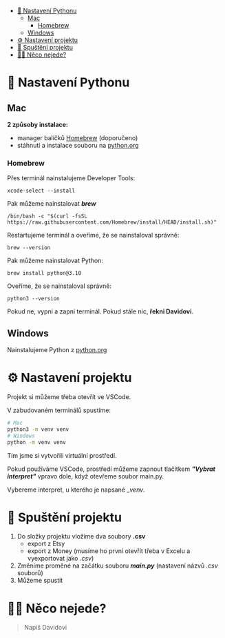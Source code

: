 
- [🐍 Nastavení Pythonu](#-nastavení-pythonu)
  - [Mac](#mac)
    - [Homebrew](#homebrew)
  - [Windows](#windows)
- [⚙️ Nastavení projektu](#️-nastavení-projektu)
- [🚀 Spuštění projektu](#-spuštění-projektu)
- [🤷‍♂️ Něco nejede?](#️-něco-nejede)


# 🐍 Nastavení Pythonu
## Mac
__2 způsoby instalace:__
- manager balíčků [Homebrew](#homebrew) (doporučeno)
- stáhnutí a instalace souboru na [python.org](https://www.python.org/downloads/)

### Homebrew
Přes terminál nainstalujeme Developer Tools:
```
xcode-select --install
```

Pak můžeme nainstalovat **_brew_**
```
/bin/bash -c "$(curl -fsSL https://raw.githubusercontent.com/Homebrew/install/HEAD/install.sh)"
```

Restartujeme terminál a oveříme, že se nainstaloval správně:
```
brew --version
```

Pak můžeme nainstalovat Python:
```
brew install python@3.10
```

Oveříme, že se nainstaloval správně:
```
python3 --version
```

Pokud ne, vypni a zapni terminál. Pokud stále nic, **řekni Davidovi**.



## Windows
Nainstalujeme Python z [python.org](https://www.python.org/downloads/)


# ⚙️ Nastavení projektu
Projekt si můžeme třeba otevřít ve VSCode.

V zabudovaném terminálů spustíme:
```bash
# Mac
python3 -m venv venv
# Windows
python -m venv venv
```
Tím jsme si vytvořili virtuální prostředí.

Pokud používáme VSCode, prostředí můžeme zapnout tlačítkem **_"Vybrat interpret"_** vpravo dole, když otevřeme soubor main.py.

Vybereme interpret, u kterého je napsané __venv_.

# 🚀 Spuštění projektu
1. Do složky projektu vložíme dva soubory __.csv__
   - export z Etsy
   - export z Money (musíme ho první otevřít třeba v Excelu a vyexportovat jako _.csv_)
2. Změníme proměné na začátku souboru _**main.py**_ (nastavení názvů _.csv_ souborů)
3. Můžeme spustit

# 🤷‍♂️ Něco nejede?
> Napiš Davidovi 